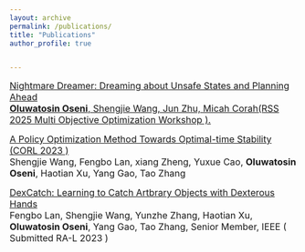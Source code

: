 ```yaml
---
layout: archive
permalink: /publications/
title: "Publications"
author_profile: true


---
```

<p class="small">
  <font size="3">
    <a href="/assets/papers/RSS_Dreamer.pdf">
     Nightmare Dreamer: Dreaming about Unsafe States and Planning Ahead<br />
      <strong>Oluwatosin Oseni</strong>, Shengjie Wang,  Jun Zhu, Micah Corah(RSS 2025 Multi Objective Optimization Workshop ).
  </font>
</p>


<p class="small">
  <font size="3">
    <a href="https://arxiv.org/pdf/2301.00521.pdf">
      A Policy Optimization Method Towards Optimal-time Stability (CORL 2023 )</a> <br />
      Shengjie Wang, Fengbo Lan, xiang Zheng, Yuxue Cao, <strong> Oluwatosin Oseni</strong>, Haotian Xu, Yang Gao, Tao Zhang <br />
  </font>
  </p>

<p class="small">
  <font size="3">
    <a href="https://arxiv.org/pdf/2310.08809.pdf">
     DexCatch: Learning to Catch Artbrary Objects with Dexterous Hands</a> <br />
     Fengbo Lan, Shengjie Wang, Yunzhe Zhang, Haotian Xu, <strong>Oluwatosin Oseni</strong>, Yang Gao, Tao Zhang, Senior Member, IEEE ( Submitted RA-L 2023 )
  </font>
</p>

